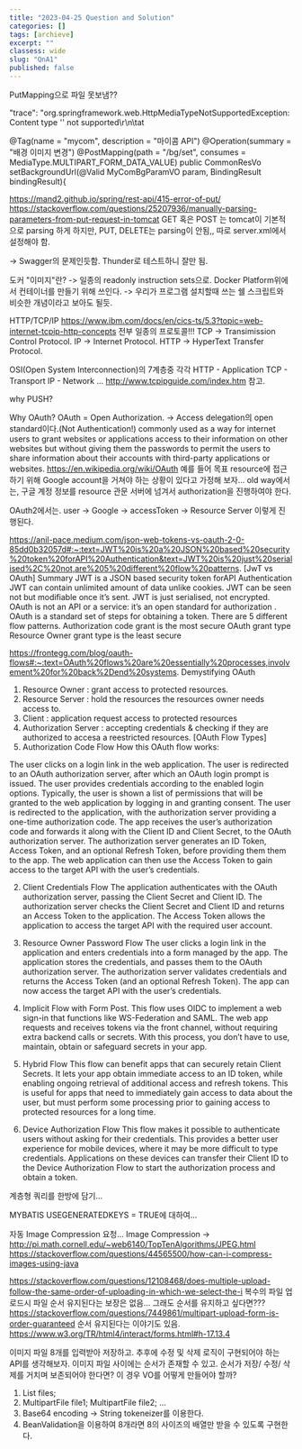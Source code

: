 ```yaml
---
title: "2023-04-25 Question and Solution"
categories: []
tags: [archieve]
excerpt: ""
classess: wide
slug: "QnA1"
published: false
---
```



PutMapping으로 파일 못보냄??

"trace": "org.springframework.web.HttpMediaTypeNotSupportedException: Content type '' not supported\r\n\tat 

@Tag(name = "mycom", description = "마이콤 API")
	@Operation(summary = "배경 이미지 변경")
	@PostMapping(path = "/bg/set", consumes = MediaType.MULTIPART_FORM_DATA_VALUE)
	public CommonResVo setBackgroundUrl(@Valid MyComBgParamVO param, BindingResult bindingResult){

https://mand2.github.io/spring/rest-api/415-error-of-put/
https://stackoverflow.com/questions/25207936/manually-parsing-parameters-from-put-request-in-tomcat
GET 혹은 POST 는 tomcat이 기본적으로 parsing 하게 하지만,
PUT, DELETE는 parsing이 안됨,, 따로 server.xml에서 설정해야 함.

-> Swagger의 문제인듯함. Thunder로 테스트하니 잘만 됨.

도커 "이미지"란?
-> 일종의 readonly instruction sets으로. Docker Platform위에서 컨테이너를 만들기 위해 쓰인다.
-> 우리가 프로그램 설치할때 쓰는 쉘 스크립트와 비슷한 개념이라고 보아도 될듯.

HTTP/TCP/IP
https://www.ibm.com/docs/en/cics-ts/5.3?topic=web-internet-tcpip-http-concepts
전부 일종의 프로토콜!!!
TCP -> Transimission Control Protocol.
IP -> Internet Protocol.
HTTP -> HyperText Transfer Protocol.

OSI(Open System Interconnection)의 7계층중 각각 
HTTP - Application
TCP - Transport
IP - Network
...
http://www.tcpipguide.com/index.htm 참고.


why PUSH?

Why OAuth?
OAuth = Open Authorization. -> Access delegation의 open standard이다.(Not Authentication!)
commonly used as a way for internet users to grant websites or applications access to their information on other websites but without giving them the passwords
to permit the users to share information about their accounts with third-party applications or websites.
https://en.wikipedia.org/wiki/OAuth
예를 들어 목표 resource에 접근하기 위해 Google account을 거쳐야 하는 상황이 있다고 가정해 보자...
old way에서는, 구글 계정 정보를 resource 관문 서버에 넘겨서 authorization을 진행하여야 한다.

OAuth2에서는. user -> Google -> accessToken -> Resource Server 이렇게 진행된다.


https://anil-pace.medium.com/json-web-tokens-vs-oauth-2-0-85dd0b32057d#:~:text=JWT%20is%20a%20JSON%20based%20security%20token%20forAPI%20Authentication&text=JWT%20is%20just%20serialised%2C%20not,are%205%20different%20flow%20patterns.
[JwT vs OAuth]
Summary
JWT is a JSON based security token forAPI Authentication
JWT can contain unlimited amount of data unlike cookies.
JWT can be seen not but modifiable once it’s sent.
JWT is just serialised, not encrypted.
OAuth is not an API or a service: it’s an open standard for authorization .
OAuth is a standard set of steps for obtaining a token. There are 5 different flow patterns.
Authorization code grant is the most secure OAuth grant type
Resource Owner grant type is the least secure

https://frontegg.com/blog/oauth-flows#:~:text=OAuth%20flows%20are%20essentially%20processes,involvement%20for%20back%2Dend%20systems.
Demystifying OAuth

1. Resource Owner : grant access to protected resources. 
2. Resource Server : hold the resources the resources owner needs access to.
3. Client : application request access to protected resources
4. Authorization Server : accepting credentials & checking if they are authorized to accesa a reestricted resources.
[OAuth Flow Types]
1. Authorization Code Flow
How this OAuth flow works:

The user clicks on a login link in the web application.
The user is redirected to an OAuth authorization server, after which an OAuth login prompt is issued.
The user provides credentials according to the enabled login options.
Typically, the user is shown a list of permissions that will be granted to the web application by logging in and granting consent.
The user is redirected to the application, with the authorization server providing a one-time authorization code.
The app receives the user’s authorization code and forwards it along with the Client ID and Client Secret, to the OAuth authorization server.
The authorization server generates an ID Token, Access Token, and an optional Refresh Token, before providing them them to the app.
The web application can then use the Access Token to gain access to the target API with the user’s credentials.

2. Client Credentials Flow
The application authenticates with the OAuth authorization server, passing the Client Secret and Client ID.
The authorization server checks the Client Secret and Client ID and returns an Access Token to the application.
The Access Token allows the application to access the target API with the required user account.

3. Resource Owner Password Flow
The user clicks a login link in the application and enters credentials into a form managed by the app.
The application stores the credentials, and passes them to the OAuth authorization server.
The authorization server validates credentials and returns the Access Token (and an optional Refresh Token).
The app can now access the target API with the user’s credentials.

4. Implicit Flow with Form Post.
This flow uses OIDC to implement a web sign-in that functions like WS-Federation and SAML. The web app requests and receives tokens via the front channel, without requiring extra backend calls or secrets. With this process, you don’t have to use, maintain, obtain or safeguard secrets in your app. 

5. Hybrid Flow
This flow can benefit apps that can securely retain Client Secrets. It lets your app obtain immediate access to an ID token, while enabling ongoing retrieval of additional access and refresh tokens. This is useful for apps that need to immediately gain access to data about the user, but must perform some processing prior to gaining access to protected resources for a long time.

6. Device Authorization Flow
This flow makes it possible to authenticate users without asking for their credentials. This provides a better user experience for mobile devices, where it may be more difficult to type credentials. Applications on these devices can transfer their Client ID to the Device Authorization Flow to start the authorization process and obtain a token.




계층형 쿼리를 한방에 담기...

MYBATIS USEGENERATEDKEYS = TRUE에 대하여...

자동 Image Compression 요청...
Image Compression -> http://pi.math.cornell.edu/~web6140/TopTenAlgorithms/JPEG.html
https://stackoverflow.com/questions/44565500/how-can-i-compress-images-using-java 


https://stackoverflow.com/questions/12108468/does-multiple-upload-follow-the-same-order-of-uploading-in-which-we-select-the-i
복수의 파일 업로드시 파일 순서 유지된다는 보장은 없음...
그래도 순서를 유지하고 싶다면???
https://stackoverflow.com/questions/7449861/multipart-upload-form-is-order-guaranteed
순서 유지된다는 이야기도 있음.
https://www.w3.org/TR/html4/interact/forms.html#h-17.13.4

이미지 파일 8개를 입력받아 저장하고. 추후에 수정 및 삭제 로직이 구현되어야 하는 API를 생각해보자.
이미지 파일 사이에는 순서가 존재할 수 있고. 순서가 저장/ 수정/ 삭제를 거치며 보존되어야 한다면?
이 경우 VO를 어떻게 만들어야 할까?
1. List<MultipartFile> files;
2. MultipartFile file1; MultipartFile file2; ...
3. Base64 encoding -> String tokeneizer를 이용한다.
4. BeanValidation을 이용하여 8개라면 8의 사이즈의 배열만 받을 수 있도록 구현한다.

